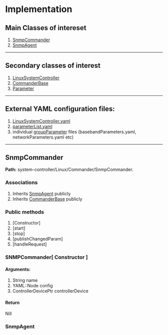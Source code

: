 # Implementation

## Main Classes of intereset
1. [SnmpCommander](#snmpcommander)
2. [SnmpAgent](#snmpagent)
--------
## Secondary classes of interest
1. [LinuxSystemController]()
2. [CommanderBase]()
3. [Parameter]()
--------
## External YAML configuration files:
1. [LinuxSystemController.yaml]()
2. [parameterList.yaml]()
3. individual [groupParameter]() files (basebandParameters.yaml, networkParameters.yaml etc) 
--------
## SnmpCommander
**Path:** system-controller/Linux/Commander/SnmpCommander.

### Associations
1. Inherits [SnmpAgent](#snmpagent) publicly
2. Inherits [CommanderBase](#commander) publicly

### Public methods
1. [Constructor]
2. [start]
3. [stop]
4. [publishChangedParam]
5. [handleRequest]

### SNMPCommander[ Constructor ]
#### Arguments:
1. String name
2. YAML::Node config
3. ControllerDevicePtr controllerDevice
#### Return
Nill

### SnmpAgent
